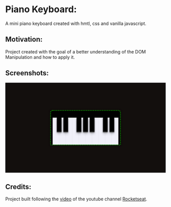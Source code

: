 # Piano Keyboard:
A mini piano keyboard created with hmtl, css and vanilla javascript.

## Motivation:
Project created with the goal of a better understanding of the DOM Manipulation and how to apply it.

## Screenshots:
![screenshot of the project](https://github.com/lucas3z/piano-keyboard/blob/master/piano.png?raw=true)


## Credits:
Project built following the [video](https://www.youtube.com/watch?v=UftSB4DaRU4) of the youtube channel [Rocketseat](https://www.youtube.com/channel/UCSfwM5u0Kce6Cce8_S72olg).
